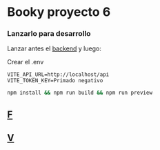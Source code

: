 # Booky proyecto 6

### Lanzarlo para desarrollo

Lanzar antes el [backend](https://github.com/F0rno/DWES-Proyecto-6) y luego:

Crear el .env

```env
VITE_API_URL=http://localhost/api
VITE_TOKEN_KEY=Primado negativo
```

```bash
npm install && npm run build && npm run preview
```

## [F]()

## [V]()

